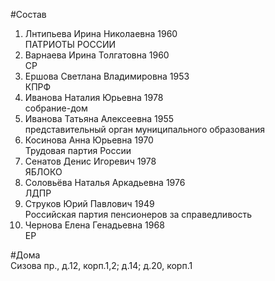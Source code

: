 #Состав
1. Лнтипьева Ирина Николаевна 1960   
    ПАТРИОТЫ РОССИИ
2. Варнаева Ирина Толгатовна 1960   
    СР
3. Ершова Светлана Владимировна 1953   
    КПРФ
4. Иванова Наталия Юрьевна 1978   
    собрание-дом
5. Иванова Татьяна Алексеевна 1955   
    представительный орган муниципального образования
6. Косинова Анна Юрьевна 1970   
    Трудовая партия России
7. Сенатов Денис Игоревич 1978   
    ЯБЛОКО
8. Соловьёва Наталья Аркадьевна 1976   
    ЛДПР
9. Струков Юрий Павлович 1949   
    Российская партия пенсионеров за справедливость
10. Чернова Елена Генадьевна 1968   
    ЕР

#Дома  
Сизова пр., д.12, корп.1,2; д.14; д.20, корп.1

